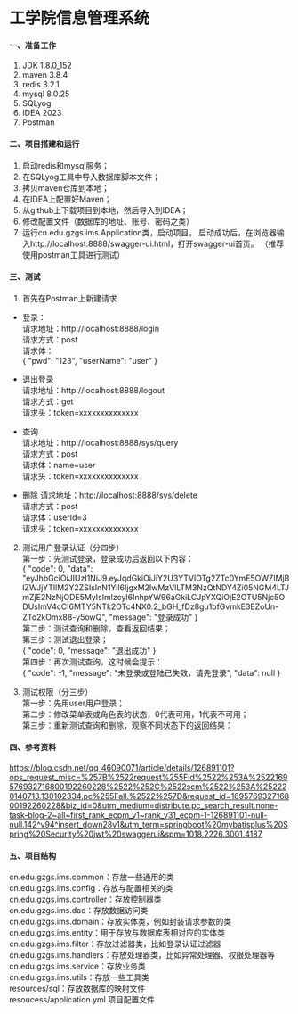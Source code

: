 # 工学院信息管理系统

#### 一、准备工作
1. JDK 1.8.0_152
2. maven 3.8.4
3. redis 3.2.1
4. mysql 8.0.25
5. SQLyog
6. IDEA 2023
7. Postman


#### 二、项目搭建和运行

1. 启动redis和mysql服务；
2. 在SQLyog工具中导入数据库脚本文件；
3. 拷贝maven仓库到本地；
4. 在IDEA上配置好Maven；
5. 从github上下载项目到本地，然后导入到IDEA；
6. 修改配置文件（数据库的地址、账号、密码之类）
7. 运行cn.edu.gzgs.ims.Application类，启动项目。
  启动成功后，在浏览器输入http://localhost:8888/swagger-ui.html，打开swagger-ui首页。
  （推荐使用postman工具进行测试）

#### 三、测试

1.  首先在Postman上新建请求<br/>
  - 登录：<br/>
  请求地址：http://localhost:8888/login<br/>
  请求方式：post<br/>
  请求体：<br/>
  {
     "pwd": "123",
     "userName": "user"
  }<br/>

  - 退出登录<br/>
  请求地址：http://localhost:8888/logout<br/>
  请求方式：get<br/>
  请求头：token=xxxxxxxxxxxxxx<br/>

  - 查询<br/>
  请求地址：http://localhost:8888/sys/query<br/>
  请求方式：post<br/>
  请求体：name=user<br/>
  请求头：token=xxxxxxxxxxxxxx<br/>

  - 删除
  请求地址：http://localhost:8888/sys/delete<br/>
  请求方式：post<br/>
  请求体：userId=3<br/>
  请求头：token=xxxxxxxxxxxxxx<br/>


2.  测试用户登录认证（分四步）<br/>
  第一步：先测试登录，登录成功后返回以下内容：<br/>
  {
    "code": 0,
    "data": "eyJhbGciOiJIUzI1NiJ9.eyJqdGkiOiJiY2U3YTVlOTg2ZTc0YmE5OWZlMjBlZWJjYTllM2Y2ZSIsInN1YiI6IjgxM2IwMzVlLTM3NzQtNDY4Zi05NGM4LTJmZjE2NzNjODE5MyIsImlzcyI6InhpYW96aGkiLCJpYXQiOjE2OTU5Njc5ODUsImV4cCI6MTY5NTk2OTc4NX0.2_bGH_fDz8gu1bfGvmkE3EZoUn-ZTo2kOmx88-y5owQ",
    "message": "登录成功"
  }<br/>
  第二步：测试查询和删除，查看返回结果；<br/>
  第三步：测试退出登录；<br/>
  {
    "code": 0,
    "message": "退出成功"
  }<br/>
  第四步：再次测试查询，这时候会提示：<br/>
  {
    "code": -1,
    "message": "未登录或登陆已失效，请先登录",
    "data": null
  }<br/>

3.  测试权限（分三步）<br/>
  第一步：先用user用户登录；<br/>
  第二步：修改菜单表或角色表的状态，0代表可用，1代表不可用；<br/>
  第三步：重新测试查询和删除，观察不同状态下的返回结果：<br/>

#### 四、参考资料
https://blog.csdn.net/qq_46090071/article/details/126891101?ops_request_misc=%257B%2522request%255Fid%2522%253A%2522169576932716800192260228%2522%252C%2522scm%2522%253A%252220140713.130102334.pc%255Fall.%2522%257D&request_id=169576932716800192260228&biz_id=0&utm_medium=distribute.pc_search_result.none-task-blog-2~all~first_rank_ecpm_v1~rank_v31_ecpm-1-126891101-null-null.142^v94^insert_down28v1&utm_term=springboot%20mybatisplus%20Spring%20Security%20jwt%20swaggerui&spm=1018.2226.3001.4187


#### 五、项目结构
cn.edu.gzgs.ims.common：存放一些通用的类<br/>
cn.edu.gzgs.ims.config：存放与配置相关的类<br/>
cn.edu.gzgs.ims.controller：存放控制器类<br/>
cn.edu.gzgs.ims.dao：存放数据访问类<br/>
cn.edu.gzgs.ims.domain：存放实体类，例如封装请求参数的类<br/>
cn.edu.gzgs.ims.entity：用于存放与数据库表相对应的实体类<br/>
cn.edu.gzgs.ims.filter：存放过滤器类，比如登录认证过滤器<br/>
cn.edu.gzgs.ims.handlers：存放处理器类，比如异常处理器、权限处理器等<br/>
cn.edu.gzgs.ims.service：存放业务类<br/>
cn.edu.gzgs.ims.utils：存放一些工具类<br/>
resources/sql：存放数据库的映射文件<br/>
resoucess/application.yml 项目配置文件<br/>
